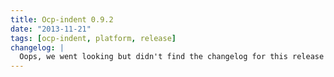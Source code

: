 ```yaml
---
title: Ocp-indent 0.9.2
date: "2013-11-21"
tags: [ocp-indent, platform, release]
changelog: |
  Oops, we went looking but didn't find the changelog for this release 🙈
---
```

